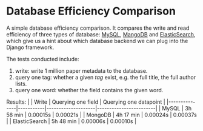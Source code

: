 # Database Efficiency Comparison

A simple database efficiency comparison. It compares the write and read efficiency of three types of database: [MySQL](https://www.mysql.com/), [MangoDB](https://www.mongodb.com/) and [ElasticSearch](https://www.elastic.co/), which give us a hint about which database backend we can plug into the Django framework.

The tests conducted include:
1. write: write 1 million paper metadata to the database.
2. query one tag: whether a given *tag* exist, e.g. the full title, the full author lists.
3. query one word: whether the field contains the given word.

Results:
|               | Write     | Querying one field | Querying one datapoint |
|---------------|-----------|--------------------|------------------------|
| MySQL         | 3h 58 min | 0.00015s           | 0.00021s               |
| MongoDB       | 4h 17 min | 0.00024s           | 0.00037s               |
| ElasticSearch | 5h 48 min | 0.00006s           | 0.00010s               |